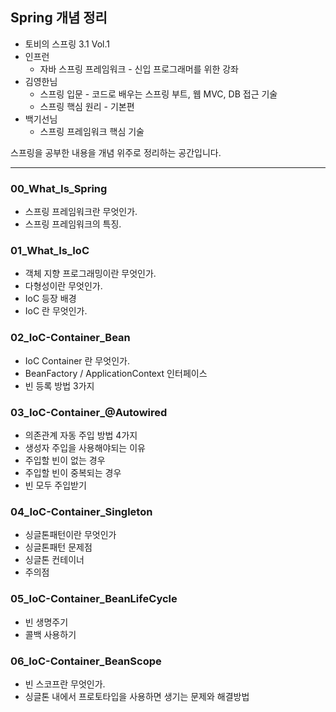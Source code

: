 ## Spring 개념 정리

- 토비의 스프링 3.1 Vol.1
- 인프런 	
  - 자바 스프링 프레임워크 - 신입 프로그래머를 위한 강좌
- 김영한님
  - 스프링 입문 - 코드로 배우는 스프링 부트, 웹 MVC, DB 접근 기술
  - 스프링 핵심 원리 - 기본편
- 백기선님
  - 스프링 프레임워크 핵심 기술

스프링을 공부한 내용을 개념 위주로 정리하는 공간입니다.

<hr>

### 00_What_Is_Spring

- 스프링 프레임워크란 무엇인가.
- 스프링 프레임워크의 특징.

### 01_What_Is_IoC

- 객체 지향 프로그래밍이란 무엇인가.
- 다형성이란 무엇인가.
- IoC 등장 배경
- IoC 란 무엇인가.

### 02_IoC-Container_Bean

- IoC Container 란 무엇인가.
- BeanFactory / ApplicationContext 인터페이스
- 빈 등록 방법 3가지

### 03_IoC-Container_@Autowired

- 의존관계 자동 주입 방법 4가지
- 생성자 주입을 사용해야되는 이유
- 주입할 빈이 없는 경우
- 주입할 빈이 중복되는 경우
- 빈 모두 주입받기

### 04_IoC-Container_Singleton

- 싱글톤패턴이란 무엇인가
- 싱글톤패턴 문제점
- 싱글톤 컨테이너
- 주의점

### 05_IoC-Container_BeanLifeCycle

- 빈 생명주기
- 콜백 사용하기

### 06_IoC-Container_BeanScope

- 빈 스코프란 무엇인가.
- 싱글톤 내에서 프로토타입을 사용하면 생기는 문제와 해결방법

